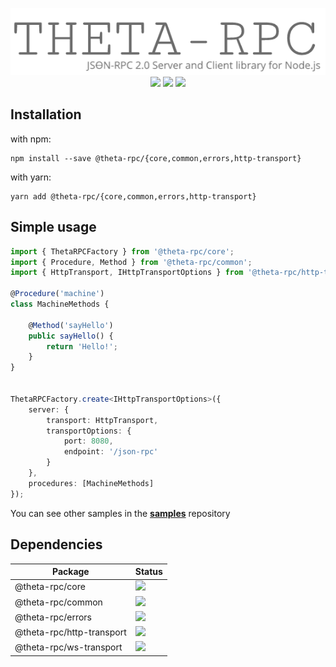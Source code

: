 <p align="center">
    <img src="assets/theta-logo.png">
    <br>
    <img src="https://img.shields.io/github/license/Capgop/theta-rpc">
    <img src="https://img.shields.io/npm/v/@theta-rpc/core">
    <img src="https://github.com/4h7l/gh/workflows/CI/badge.svg">
</p>

## Installation

with npm:
```shell
npm install --save @theta-rpc/{core,common,errors,http-transport}
```

with yarn:
```shell
yarn add @theta-rpc/{core,common,errors,http-transport}
```

## Simple usage
```typescript
import { ThetaRPCFactory } from '@theta-rpc/core';
import { Procedure, Method } from '@theta-rpc/common';
import { HttpTransport, IHttpTransportOptions } from '@theta-rpc/http-transport';

@Procedure('machine')
class MachineMethods {
    
    @Method('sayHello')
    public sayHello() {
        return 'Hello!';
    }
}


ThetaRPCFactory.create<IHttpTransportOptions>({
    server: {
        transport: HttpTransport,
        transportOptions: {
            port: 8080,
            endpoint: '/json-rpc'
        }
    },
    procedures: [MachineMethods]
});

```
You can see other samples in the **[samples](https://github.com/theta-rpc/samples)** repository

## Dependencies

| Package | Status |
| ------------- | ------------- |
| @theta-rpc/core  | <img src="https://img.shields.io/librariesio/release/npm/@theta-rpc/core/1.2.0">  |
| @theta-rpc/common  | <img src="https://img.shields.io/librariesio/release/npm/@theta-rpc/common/1.2.0">  |
| @theta-rpc/errors  | <img src="https://img.shields.io/librariesio/release/npm/@theta-rpc/errors/1.2.0">  |
| @theta-rpc/http-transport  | <img src="https://img.shields.io/librariesio/release/npm/@theta-rpc/http-transport/1.2.0">  |
| @theta-rpc/ws-transport | <img src="https://img.shields.io/librariesio/release/npm/@theta-rpc/ws-transport/1.2.0">  |
